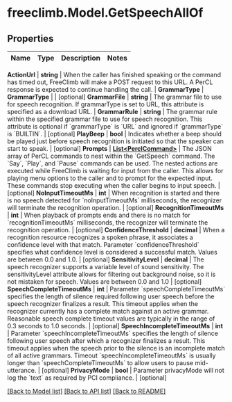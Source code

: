 # freeclimb.Model.GetSpeechAllOf



## Properties

Name | Type | Description | Notes
------------ | ------------- | ------------- | -------------

**ActionUrl** | **string** | When the caller has finished speaking or the command has timed out, FreeClimb will make a POST request to this URL. A PerCL response is expected to continue handling the call. | 
**GrammarType** | **GrammarType** |  | [optional] 
**GrammarFile** | **string** | The grammar file to use for speech recognition. If grammarType is set to URL, this attribute is specified as a download URL. | 
**GrammarRule** | **string** | The grammar rule within the specified grammar file to use for speech recognition. This attribute is optional if &#x60;grammarType&#x60; is &#x60;URL&#x60; and ignored if &#x60;grammarType&#x60; is &#x60;BUILTIN&#x60;. | [optional] 
**PlayBeep** | **bool** | Indicates whether a beep should be played just before speech recognition is initiated so that the speaker can start to speak. | [optional] 
**Prompts** | [**List&lt;PerclCommand&gt;**](PerclCommand.md) | The JSON array of PerCL commands to nest within the &#x60;GetSpeech&#x60; command. The &#x60;Say&#x60;, &#x60;Play&#x60;, and &#x60;Pause&#x60; commands can be used. The nested actions are executed while FreeClimb is waiting for input from the caller. This allows for playing menu options to the caller and to prompt for the expected input. These commands stop executing when the caller begins to input speech. | [optional] 
**NoInputTimeoutMs** | **int** | When recognition is started and there is no speech detected for &#x60;noInputTimeoutMs&#x60; milliseconds, the recognizer will terminate the recognition operation. | [optional] 
**RecognitionTimeoutMs** | **int** | When playback of prompts ends and there is no match for &#x60;recognitionTimeoutMs&#x60; milliseconds, the recognizer will terminate the recognition operation. | [optional] 
**ConfidenceThreshold** | **decimal** | When a recognition resource recognizes a spoken phrase, it associates a confidence level with that match. Parameter &#x60;confidenceThreshold&#x60; specifies what confidence level is considered a successful match. Values are between 0.0 and 1.0. | [optional] 
**SensitivityLevel** | **decimal** | The speech recognizer supports a variable level of sound sensitivity. The sensitivityLevel attribute allows for filtering out background noise, so it is not mistaken for speech. Values are between 0.0 and 1.0  | [optional] 
**SpeechCompleteTimeoutMs** | **int** | Parameter &#x60;speechCompleteTimeoutMs&#x60; specifies the length of silence required following user speech before the speech recognizer finalizes a result. This timeout applies when the recognizer currently has a complete match against an active grammar. Reasonable speech complete timeout values are typically in the range of 0.3 seconds to 1.0 seconds. | [optional] 
**SpeechIncompleteTimeoutMs** | **int** | Parameter &#x60;speechIncompleteTimeoutMs&#x60; specifies the length of silence following user speech after which a recognizer finalizes a result. This timeout applies when the speech prior to the silence is an incomplete match of all active grammars. Timeout &#x60;speechIncompleteTimeoutMs&#x60; is usually longer than &#x60;speechCompleteTimeoutMs&#x60; to allow users to pause mid-utterance. | [optional] 
**PrivacyMode** | **bool** | Parameter privacyMode will not log the &#x60;text&#x60; as required by PCI compliance. | [optional] 


 [[Back to Model list]](../README.md#documentation-for-models) [[Back to API list]](../README.md#documentation-for-api-endpoints) [[Back to README]](../README.md)



